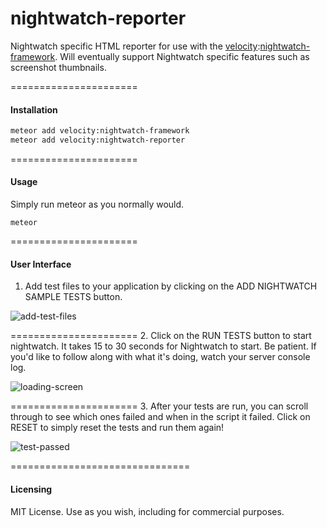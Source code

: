 nightwatch-reporter
======================

Nightwatch specific HTML reporter for use with the [velocity](http://velocity.meteor.com):[nightwatch-framework](https://github.com/meteor-velocity/nightwatch-framework).  Will eventually support Nightwatch specific features such as screenshot thumbnails.

======================
#### Installation

````sh
meteor add velocity:nightwatch-framework
meteor add velocity:nightwatch-reporter
````

======================
#### Usage
 
Simply run meteor as you normally would.

````
meteor
````
 
======================
#### User Interface  

1.  Add test files to your application by clicking on the ADD NIGHTWATCH SAMPLE TESTS button. 

![add-test-files](https://raw.githubusercontent.com/meteor-velocity/nightwatch-reporter/master/screenshots/add-test-files.jpg)

======================
2.  Click on the RUN TESTS button to start nightwatch.  It takes 15 to 30 seconds for Nightwatch to start.  Be patient.  If you'd like to follow along with what it's doing, watch your server console log.

![loading-screen](https://raw.githubusercontent.com/meteor-velocity/nightwatch-reporter/master/screenshots/loading-screen.jpg)

======================
3.  After your tests are run, you can scroll through to see which ones failed and when in the script it failed.  Click on RESET to simply reset the tests and run them again!

![test-passed](https://raw.githubusercontent.com/meteor-velocity/nightwatch-reporter/master/screenshots/tests-passed.png)



===============================
#### Licensing

MIT License. Use as you wish, including for commercial purposes.
